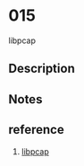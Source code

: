 # 015
libpcap

## Description


## Notes


## reference
1. [libpcap](http://www.tcpdump.org/manpages/pcap.3pcap.html)
